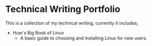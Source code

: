 # Technical Writing Portfolio

This is a collection of my technical writing, currently it includes; 

- Huw's Big Book of Linux
	- A basic guide to choosing and installing Linux for new users.
